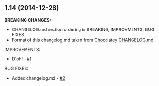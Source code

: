 ## 1.14 (2014-12-28)

**BREAKING CHANGES:**

 * CHANGELOG.md section ordering is BREAKING, IMPROVMENTS, BUG FIXES
 * Format of this changelog.md taken from [Chocolatey CHANGELOG.md](https://github.com/chocolatey/chocolatey/blob/master/CHANGELOG.md)
 
IMPROVEMENTS:

 * D'oh! - [#1](https://github.com/texhex/testutil/issues/1)
  
BUG FIXES:

 * Added changelog.md - [#2](https://github.com/texhex/testutil/issues/2)
 
 